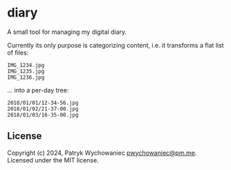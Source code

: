 # diary

A small tool for managing my digital diary.

Currently its only purpose is categorizing content, i.e. it transforms a flat
list of files:

``` 
IMG_1234.jpg
IMG_1235.jpg
IMG_1236.jpg
```

... into a per-day tree:

```
2018/01/01/12-34-56.jpg
2018/01/02/21-37-00.jpg
2018/01/03/16-35-00.jpg
```

## License

Copyright (c) 2024, Patryk Wychowaniec <pwychowaniec@pm.me>.    
Licensed under the MIT license.
